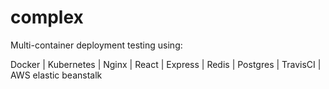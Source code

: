 # complex
Multi-container deployment testing using:

Docker |
Kubernetes |
Nginx |
React |
Express |
Redis |
Postgres |
TravisCI |
AWS elastic beanstalk

                 
